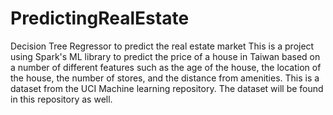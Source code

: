 # PredictingRealEstate
Decision Tree Regressor to predict the real estate market
This is a project using Spark's ML library to predict the price of a house in Taiwan based on a number of different features
such as the age of the house, the location of the house, the number of stores, and the distance from amenities. 
This is a dataset from the UCI Machine learning repository.
The dataset will be found in this repository as well.
